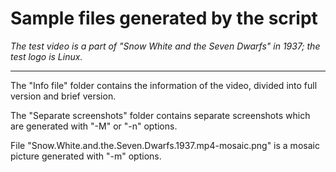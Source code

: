 # Sample files generated by the script
*The test video is a part of "Snow White and the Seven Dwarfs" in 1937; the test logo is Linux.*

------------


The "Info file" folder contains the information of the video, divided into full version and brief version.

The "Separate screenshots" folder contains separate screenshots which are generated with "-M" or "-n" options.


File "Snow.White.and.the.Seven.Dwarfs.1937.mp4-mosaic.png" is a mosaic picture generated with "-m" options.
